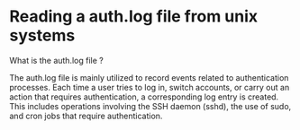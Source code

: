# Reading a auth.log file from unix systems

What is the auth.log file ? 

The auth.log file is mainly utilized to record events related to authentication processes. Each time a user tries to log in, switch accounts, or carry out an action that requires authentication, a corresponding log entry is created. 
This includes operations involving the SSH daemon (sshd), the use of sudo, and cron jobs that require authentication.
